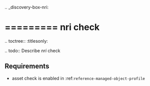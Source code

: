 .. _discovery-box-nri:

=========
nri check
=========

.. toctree::
    :titlesonly:

.. todo::
    Describe *nri* check

Requirements
------------
* asset check is enabled in :ref:`reference-managed-object-profile`

